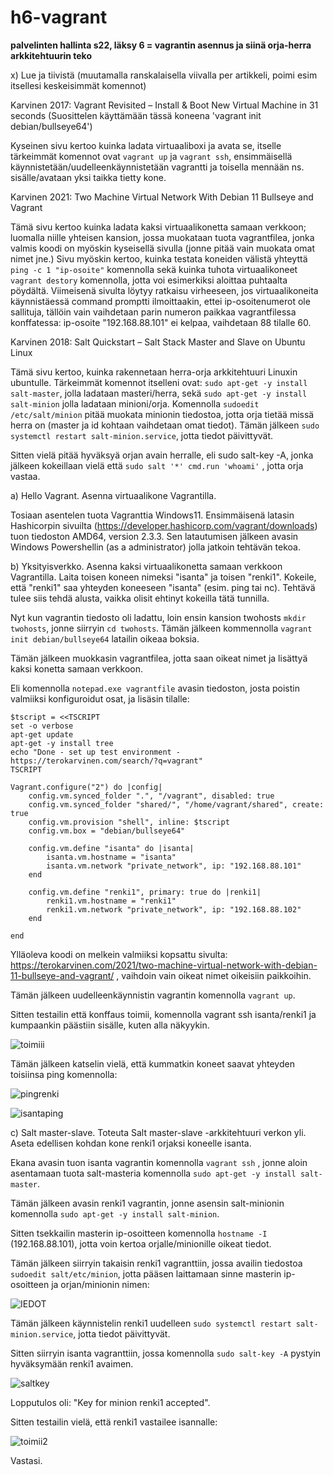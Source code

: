 # h6-vagrant
**palvelinten hallinta s22, läksy 6 = vagrantin asennus ja siinä orja-herra arkkitehtuurin teko**

x) Lue ja tiivistä (muutamalla ranskalaisella viivalla per artikkeli, poimi esim itsellesi keskeisimmät komennot)

Karvinen 2017: Vagrant Revisited – Install & Boot New Virtual Machine in 31 seconds (Suosittelen käyttämään tässä koneena 'vagrant init debian/bullseye64')

Kyseinen sivu kertoo kuinka ladata virtuaaliboxi ja avata se, itselle tärkeimmät komennot ovat ```vagrant up``` ja ```vagrant ssh```, ensimmäisellä käynnistetään/uudelleenkäynnistetään vagrantti ja toisella mennään ns. sisälle/avataan yksi taikka tietty kone. 

Karvinen 2021: Two Machine Virtual Network With Debian 11 Bullseye and Vagrant

Tämä sivu kertoo kuinka ladata kaksi virtuaalikonetta samaan verkkoon; luomalla niille yhteisen kansion, jossa muokataan tuota vagrantfilea, jonka valmis koodi on myöskin kyseisellä sivulla (jonne pitää vain muokata omat nimet jne.) Sivu myöskin kertoo, kuinka testata koneiden välistä yhteyttä ```ping -c 1 "ip-osoite"``` komennolla sekä kuinka tuhota virtuaalikoneet ```vagrant destory``` komennolla, jotta voi esimerkiksi aloittaa puhtaalta pöydältä. Viimeisenä sivulta löytyy ratkaisu virheeseen, jos virtuaalikoneita käynnistäessä command promptti ilmoittaakin, ettei ip-osoitenumerot ole sallituja, tällöin vain vaihdetaan parin numeron paikkaa vagrantfilessa konffatessa: ip-osoite "192.168.88.101" ei kelpaa, vaihdetaan 88 tilalle 60.

Karvinen 2018: Salt Quickstart – Salt Stack Master and Slave on Ubuntu Linux

Tämä sivu kertoo, kuinka rakennetaan herra-orja arkkitehtuuri Linuxin ubuntulle. Tärkeimmät komennot itselleni ovat: ```sudo apt-get -y install salt-master```, jolla ladataan masteri/herra, sekä ```sudo apt-get -y install salt-minion``` jolla ladataan minioni/orja. Komennolla ```sudoedit /etc/salt/minion``` pitää muokata minionin tiedostoa, jotta orja tietää missä herra on (master ja id kohtaan vaihdetaan omat tiedot). Tämän jälkeen ```sudo systemctl restart salt-minion.service```, jotta tiedot päivittyvät. 

Sitten vielä pitää hyväksyä orjan avain herralle, eli sudo salt-key -A, jonka jälkeen kokeillaan vielä että ```sudo salt '*' cmd.run 'whoami'``` , jotta orja vastaa. 

a) Hello Vagrant. Asenna virtuaalikone Vagrantilla.

Tosiaan asentelen tuota Vagranttia Windows11. Ensimmäisenä latasin Hashicorpin sivuilta (https://developer.hashicorp.com/vagrant/downloads) tuon tiedoston AMD64, version 2.3.3. Sen latautumisen jälkeen avasin Windows Powershellin (as a administrator) jolla jatkoin tehtävän tekoa. 

b) Yksityisverkko. Asenna kaksi virtuaalikonetta samaan verkkoon Vagrantilla. Laita toisen koneen nimeksi "isanta" ja toisen "renki1". Kokeile, että "renki1" saa yhteyden koneeseen "isanta" (esim. ping tai nc). Tehtävä tulee siis tehdä alusta, vaikka olisit ehtinyt kokeilla tätä tunnilla.

Nyt kun vagrantin tiedosto oli ladattu, loin ensin kansion twohosts ```mkdir twohosts```, jonne siirryin ```cd twohosts```. Tämän jälkeen kommennolla ```vagrant init debian/bullseye64``` latailin oikeaa boksia. 

Tämän jälkeen muokkasin vagrantfilea, jotta saan oikeat nimet ja lisättyä kaksi konetta samaan verkkoon. 

Eli komennolla ```notepad.exe vagrantfile``` avasin tiedoston, josta poistin valmiiksi konfiguroidut osat, ja lisäsin tilalle: 

```
$tscript = <<TSCRIPT
set -o verbose
apt-get update
apt-get -y install tree
echo "Done - set up test environment - https://terokarvinen.com/search/?q=vagrant"
TSCRIPT

Vagrant.configure("2") do |config|
	config.vm.synced_folder ".", "/vagrant", disabled: true
	config.vm.synced_folder "shared/", "/home/vagrant/shared", create: true
	config.vm.provision "shell", inline: $tscript
	config.vm.box = "debian/bullseye64"

	config.vm.define "isanta" do |isanta|
		isanta.vm.hostname = "isanta"
		isanta.vm.network "private_network", ip: "192.168.88.101"
	end

	config.vm.define "renki1", primary: true do |renki1|
		renki1.vm.hostname = "renki1"
		renki1.vm.network "private_network", ip: "192.168.88.102"
	end
	
end
```
Ylläoleva koodi on melkein valmiiksi kopsattu sivulta: https://terokarvinen.com/2021/two-machine-virtual-network-with-debian-11-bullseye-and-vagrant/ , vaihdoin vain oikeat nimet oikeisiin paikkoihin. 

Tämän jälkeen uudelleenkäynnistin vagrantin komennolla ```vagrant up```. 

Sitten testailin että konffaus toimii, komennolla vagrant ssh isanta/renki1 ja kumpaankin päästiin sisälle, kuten alla näkyykin. 

![toimiii](https://user-images.githubusercontent.com/118457367/205957504-d157644d-4dec-47c9-b26f-8a7ab9239be3.jpg)

Tämän jälkeen katselin vielä, että kummatkin koneet saavat yhteyden toisiinsa ping komennolla: 

![pingrenki](https://user-images.githubusercontent.com/118457367/205958313-562a564f-0d5c-4065-a902-7c58b8b3cb2d.jpg)

![isantaping](https://user-images.githubusercontent.com/118457367/205958365-a14f6284-b763-4820-b7bb-67df56a680b7.jpg)

c) Salt master-slave. Toteuta Salt master-slave -arkkitehtuuri verkon yli. Aseta edellisen kohdan kone renki1 orjaksi koneelle isanta.

Ekana avasin tuon isanta vagrantin komennolla ```vagrant ssh``` , jonne aloin asentamaan tuota salt-masteria komennolla ```sudo apt-get -y install salt-master```. 

Tämän jälkeen avasin renki1 vagrantin, jonne asensin salt-minionin komennolla ```sudo apt-get -y install salt-minion```. 

Sitten tsekkailin masterin ip-osoitteen komennolla ```hostname -I``` (192.168.88.101), jotta voin kertoa orjalle/minionille oikeat tiedot. 

Tämän jälkeen siirryin takaisin renki1 vagranttiin, jossa availin tiedostoa ```sudoedit salt/etc/minion```, jotta pääsen laittamaan sinne masterin ip-osoitteen ja orjan/minionin nimen: 

![IEDOT](https://user-images.githubusercontent.com/118457367/205973399-ae30b699-3d41-44ed-8058-a3110ff45367.jpg)

Tämän jälkeen käynnistelin renki1 uudelleen ```sudo systemctl restart salt-minion.service```, jotta tiedot päivittyvät. 

Sitten siirryin isanta vagranttiin, jossa komennolla ```sudo salt-key -A``` pystyin hyväksymään renki1 avaimen.

![saltkey](https://user-images.githubusercontent.com/118457367/205973683-12ed86b6-8fef-4928-bcfb-6119a854810b.jpg)

Lopputulos oli: "Key for minion renki1 accepted". 

Sitten testailin vielä, että renki1 vastailee isannalle:

![toimii2](https://user-images.githubusercontent.com/118457367/205974203-66fdc71c-ccc2-4797-81f6-896b0c950b80.jpg)

Vastasi. 

